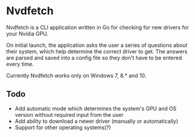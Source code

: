 # Nvdfetch
Nvdfetch is a CLI application written in Go for checking for new drivers for your Nvidia GPU.

On initial launch, the application asks the user a series of questions about their system, which help determine the correct driver to get. The answers are parsed and saved into a config file so they don't have to be entered every time.

Currently Nvdfetch works only on Windows 7, 8.* and 10.

## Todo
* Add automatic mode which determines the system's GPU and OS version without required input from the user
* Add ability to download a newer driver (manually or automatically)
* Support for other operating systems(?)
